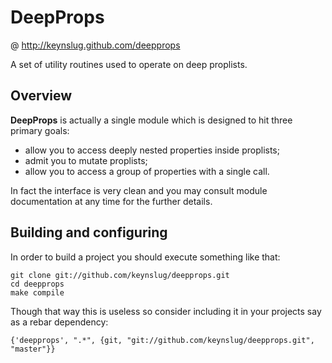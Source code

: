 DeepProps
=========
@ http://keynslug.github.com/deepprops

A set of utility routines used to operate on deep proplists.

Overview
--------

**DeepProps** is actually a single module which is designed to hit three primary goals:

 - allow you to access deeply nested properties inside proplists;
 - admit you to mutate proplists;
 - allow you to access a group of properties with a single call.
 
In fact the interface is very clean and you may consult module documentation at any time for the further details. 

Building and configuring
------------------------

In order to build a project you should execute something like that:

```
git clone git://github.com/keynslug/deepprops.git
cd deepprops
make compile
```

Though that way this is useless so consider including it in your projects say as a rebar dependency:

```
{'deepprops', ".*", {git, "git://github.com/keynslug/deepprops.git", "master"}}
```
